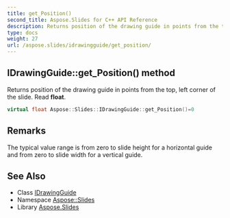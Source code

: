```yaml
---
title: get_Position()
second_title: Aspose.Slides for C++ API Reference
description: Returns position of the drawing guide in points from the top, left corner of the slide. Read float.
type: docs
weight: 27
url: /aspose.slides/idrawingguide/get_position/
---
```

## IDrawingGuide::get_Position() method


Returns position of the drawing guide in points from the top, left corner of the slide. Read **float**.

```cpp
virtual float Aspose::Slides::IDrawingGuide::get_Position()=0
```

## Remarks


The typical value range is from zero to slide height for a horizontal guide and from zero to slide width for a vertical guide. 
## See Also

* Class [IDrawingGuide](../)
* Namespace [Aspose::Slides](../../)
* Library [Aspose.Slides](../../../)